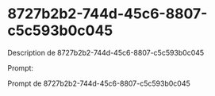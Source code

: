 # 8727b2b2-744d-45c6-8807-c5c593b0c045

Description de 8727b2b2-744d-45c6-8807-c5c593b0c045

Prompt:

Prompt de 8727b2b2-744d-45c6-8807-c5c593b0c045